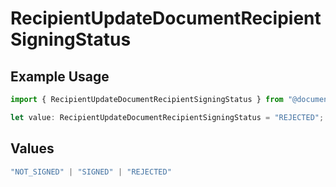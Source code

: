 # RecipientUpdateDocumentRecipientSigningStatus

## Example Usage

```typescript
import { RecipientUpdateDocumentRecipientSigningStatus } from "@documenso/sdk-typescript/models/operations";

let value: RecipientUpdateDocumentRecipientSigningStatus = "REJECTED";
```

## Values

```typescript
"NOT_SIGNED" | "SIGNED" | "REJECTED"
```